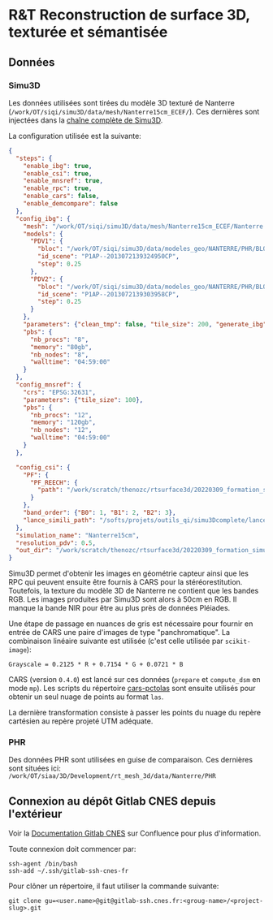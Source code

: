# R&T Reconstruction de surface 3D, texturée et sémantisée

## Données

### Simu3D
Les données utilisées sont tirées du modèle 3D texturé de Nanterre (`/work/OT/siqi/simu3D/data/mesh/Nanterre15cm_ECEF/`). 
Ces dernières sont injectées dans la [chaîne complète de Simu3D](https://gitlab.cnes.fr/ctsiqi/Simulation_3D_complete).

La configuration utilisée est la suivante:

```json
{
  "steps": {
    "enable_ibg": true,
    "enable_csi": true,
    "enable_mnsref": true,
    "enable_rpc": true,
    "enable_cars": false,
    "enable_demcompare": false
  },
  "config_ibg": {
    "mesh": "/work/OT/siqi/simu3D/data/mesh/Nanterre15cm_ECEF/Nanterre.obj",
    "models": {
      "PDV1": {
        "bloc": "/work/OT/siqi/simu3D/data/modeles_geo/NANTERRE/PHR/BLOC_STEREO/",
        "id_scene": "P1AP--2013072139324950CP",
        "step": 0.25
      },
      "PDV2": {
        "bloc": "/work/OT/siqi/simu3D/data/modeles_geo/NANTERRE/PHR/BLOC_STEREO/",
        "id_scene": "P1AP--2013072139303958CP",
        "step": 0.25
      }
    },
    "parameters": {"clean_tmp": false, "tile_size": 200, "generate_ibg": true},
    "pbs": {
      "nb_procs": "8",
      "memory": "80gb",
      "nb_nodes": "8",
      "walltime": "04:59:00"
    }
  },
  "config_mnsref": {
    "crs": "EPSG:32631",
    "parameters": {"tile_size": 100},
    "pbs": {
      "nb_procs": "12",
      "memory": "120gb",
      "nb_nodes": "12",
      "walltime": "04:59:00"
    }
  },

  "config_csi": {
    "PF": {
      "PF_REECH": {
        "path": "/work/scratch/thenozc/rtsurface3d/20220309_formation_simu3d/configs/conf_CSI_template_reech4_quantif.cmdfile"
      }
    },
    "band_order": {"B0": 1, "B1": 2, "B2": 3},
    "lance_simili_path": "/softs/projets/outils_qi/simu3Dcomplete/lance_simili.sh"
  },
  "simulation_name": "Nanterre15cm",
  "resolution_pdv": 0.5,
  "out_dir": "/work/scratch/thenozc/rtsurface3d/20220309_formation_simu3d/test/nanterre_2"
}
```

Simu3D permet d'obtenir les images en géométrie capteur ainsi que les RPC qui peuvent ensuite être fournis à CARS pour la stéréorestitution.
Toutefois, la texture du modèle 3D de Nanterre ne contient que les bandes RGB. Les images produites
par Simu3D sont alors à 50cm en RGB. Il manque la bande NIR pour être au plus près de données Pléiades.

Une étape de passage en nuances de gris est nécessaire pour fournir en entrée de CARS une paire d'images de type "panchromatique".
La combinaison linéaire suivante est utilisée (c'est celle utilisée par `scikit-image`):

    Grayscale = 0.2125 * R + 0.7154 * G + 0.0721 * B

CARS (version `0.4.0`) est lancé sur ces données (`prepare` et `compute_dsm` en mode `mp`). Les scripts
du répertoire [cars-pctolas](https://gitlab.cnes.fr/cars/tools/cars-pctolas) sont ensuite utilisés pour obtenir un seul nuage de points au format `las`.

La dernière transformation consiste à passer les points du nuage du repère cartésien au repère projeté UTM adéquate.


### PHR
Des données PHR sont utilisées en guise de comparaison.
Ces dernières sont situées ici: `/work/OT/siaa/3D/Development/rt_mesh_3d/data/Nanterre/PHR`

## Connexion au dépôt Gitlab CNES depuis l'extérieur

Voir la [Documentation Gitlab CNES](https://confluence.cnes.fr/pages/viewpage.action?pageId=26159013) sur 
Confluence pour plus d'information.

Toute connexion doit commencer par:

    ssh-agent /bin/bash
    ssh-add ~/.ssh/gitlab-ssh-cnes-fr

Pour clôner un répertoire, il faut utiliser la commande suivante:

    git clone gu=<user.name>@git@gitlab-ssh.cnes.fr:<groug-name>/<project-slug>.git
